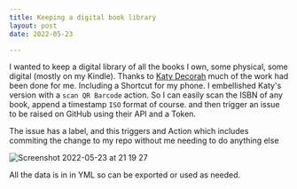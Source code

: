 ```yaml
---
title: Keeping a digital book library
layout: post
date: 2022-05-23

---
```

I wanted to keep a digital library of all the books I own, some physical, some digital (mostly on my Kindle). Thanks to [Katy Decorah](https://katydecorah.com/code/read/) much of the work had been done for me. Including a Shortcut for my phone. I embellished Katy's version with a `scan QR Barcode` action. So I can easily scan the ISBN of any book, append a timestamp `ISO` format of course. and then trigger an issue to be raised on GitHub using their API and a Token.

The issue has a label, and this triggers and Action which includes commiting the change to my repo without me needing to do anything else

![Screenshot 2022-05-23 at 21 19 27](https://user-images.githubusercontent.com/1188107/169899627-593c8354-5517-4bc5-a3f4-13e48e4a7120.png)

All the data is in in YML so can be exported or used as needed.

